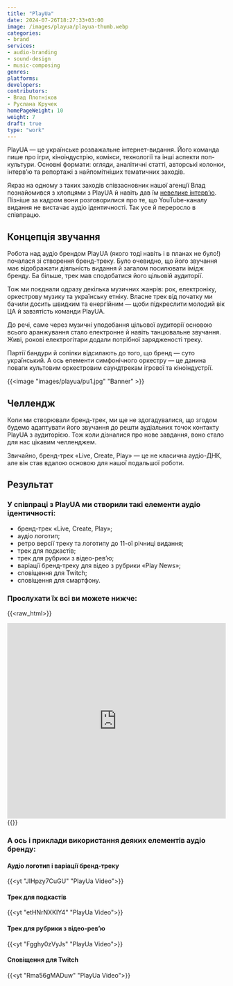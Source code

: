 ```yaml
---
title: "PlayUa"
date: 2024-07-26T18:27:33+03:00
image: /images/playua/playua-thumb.webp
categories:
- brand
services:
- audio-branding
- sound-design
- music-composing
genres:
platforms:
developers:
contributors:
- Влад Плотніков
- Руслана Кручек
homePageWeight: 10
weight: 7
draft: true
type: "work"
---
```


PlayUA — це українське розважальне інтернет-видання. Його команда пише про ігри, кіноіндустрію, комікси, технології та інші аспекти поп-культури. Основні формати: огляди, аналітичні статті, авторські колонки, інтерв’ю та репортажі з найпомітніших тематичних заходів.

Якраз на одному з таких заходів співзасновник нашої агенції Влад познайомився з хлопцями з PlayUA й навіть дав їм [невелике інтерв’ю](https://www.youtube.com/watch?v=bmJ4SsnLzW4&list=PL4Jc69rq8qm9YofHKywTNcl4er6IjpfZj). Пізніше за кадром вони розговорилися про те, що YouTube-каналу видання не вистачає аудіо ідентичності. Так усе й переросло в співпрацю.

## Концепція звучання

Робота над аудіо брендом PlayUA (якого тоді навіть і в планах не було!) почалася зі створення бренд-треку. Було очевидно, що його звучання має відображати діяльність видання й загалом посилювати імідж бренду. Ба більше, трек мав сподобатися його цільовій аудиторії.

Тож ми поєднали одразу декілька музичних жанрів: рок, електроніку, оркестрову музику та українську етніку. Власне трек від початку ми бачили досить швидким та енергійним — щоби підкреслити молодий вік ЦА й завзятість команди PlayUA.

До речі, саме через музичні уподобання цільової аудиторії основою всього аранжування стало електронне й навіть танцювальне звучання. Живі, рокові електрогітари додали потрібної зарядженості треку.

Партії бандури й сопілки відсилають до того, що бренд — суто український. А ось елементи симфонічного оркестру — це данина поваги культовим оркестровим саундтрекам ігрової та кіноіндустрії.

{{<image "images/playua/pu1.jpg" "Banner" >}}

## Челлендж

Коли ми створювали бренд-трек, ми ще не здогадувалися, що згодом будемо адаптувати його звучання до решти аудіальних точок контакту PlayUA з аудиторією. Тож коли дізналися про нове завдання, воно стало для нас цікавим челленджем.

Звичайно, бренд-трек «Live, Create, Play» — це не класична аудіо-ДНК, але він став вдалою основою для нашої подальшої роботи.

## Результат

### У співпраці з PlayUA ми створили такі елементи аудіо ідентичності:

- бренд-трек «Live, Create, Play»;
- аудіо логотип;
- ретро версії треку та логотипу до 11-ої річниці видання;
- трек для подкастів;
- трек для рубрики з відео-рев’ю;
- варіації бренд-треку для відео з рубрики «Play News»;
- сповіщення для Twitch;
- сповіщення для смартфону.

### Прослухати їх всі ви можете нижче:

{{<raw_html>}}
<iframe loading="lazy" width="100%" height="450" scrolling="no" frameborder="no" allow="autoplay" src="https://w.soundcloud.com/player/?url=https%3A//api.soundcloud.com/playlists/786416052&amp;color=%23ff5500&amp;auto_play=false&amp;hide_related=false&amp;show_comments=true&amp;show_user=true&amp;show_reposts=false&amp;show_teaser=true"></iframe>
{{</raw_html>}}

### А ось і приклади використання деяких елементів аудіо бренду:

#### Аудіо логотип і варіації бренд-треку

{{<yt "JIHpzy7CuGU" "PlayUa Video">}}

#### Трек для подкастів

{{<yt "etHNrNXKIY4" "PlayUa Video">}}

#### Трек для рубрики з відео-рев’ю

{{<yt "Fgghy0zVyJs" "PlayUa Video">}}

#### Сповіщення для Twitch

{{<yt "Rma56gMADuw" "PlayUa Video">}}